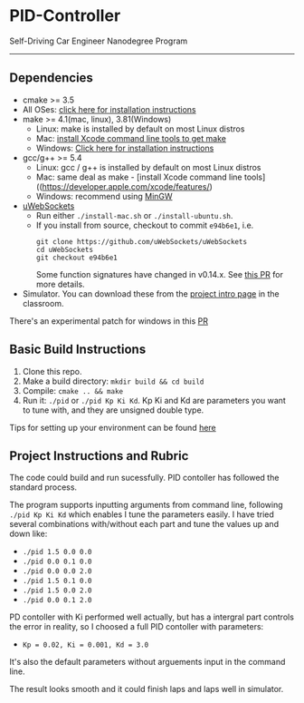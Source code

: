 # PID-Controller
Self-Driving Car Engineer Nanodegree Program

---

## Dependencies

* cmake >= 3.5
 * All OSes: [click here for installation instructions](https://cmake.org/install/)
* make >= 4.1(mac, linux), 3.81(Windows)
  * Linux: make is installed by default on most Linux distros
  * Mac: [install Xcode command line tools to get make](https://developer.apple.com/xcode/features/)
  * Windows: [Click here for installation instructions](http://gnuwin32.sourceforge.net/packages/make.htm)
* gcc/g++ >= 5.4
  * Linux: gcc / g++ is installed by default on most Linux distros
  * Mac: same deal as make - [install Xcode command line tools]((https://developer.apple.com/xcode/features/)
  * Windows: recommend using [MinGW](http://www.mingw.org/)
* [uWebSockets](https://github.com/uWebSockets/uWebSockets)
  * Run either `./install-mac.sh` or `./install-ubuntu.sh`.
  * If you install from source, checkout to commit `e94b6e1`, i.e.
    ```
    git clone https://github.com/uWebSockets/uWebSockets 
    cd uWebSockets
    git checkout e94b6e1
    ```
    Some function signatures have changed in v0.14.x. See [this PR](https://github.com/udacity/CarND-MPC-Project/pull/3) for more details.
* Simulator. You can download these from the [project intro page](https://github.com/udacity/self-driving-car-sim/releases) in the classroom.

There's an experimental patch for windows in this [PR](https://github.com/udacity/CarND-PID-Control-Project/pull/3)

## Basic Build Instructions

1. Clone this repo.
2. Make a build directory: `mkdir build && cd build`
3. Compile: `cmake .. && make`
4. Run it: `./pid` or `./pid Kp Ki Kd`. Kp Ki and Kd are parameters you want to tune with, and they are unsigned double type. 

Tips for setting up your environment can be found [here](https://classroom.udacity.com/nanodegrees/nd013/parts/40f38239-66b6-46ec-ae68-03afd8a601c8/modules/0949fca6-b379-42af-a919-ee50aa304e6a/lessons/f758c44c-5e40-4e01-93b5-1a82aa4e044f/concepts/23d376c7-0195-4276-bdf0-e02f1f3c665d)

## Project Instructions and Rubric

The code could build and run sucessfully. PID contoller has followed the standard process.

The program supports inputting arguments from command line, following  `./pid Kp Ki Kd` which enables I tune the parameters easily. I have tried several combinations with/without each part and tune the values up and down like:

- `./pid 1.5 0.0 0.0`
- `./pid 0.0 0.1 0.0`
- `./pid 0.0 0.0 2.0`
- `./pid 1.5 0.1 0.0`
- `./pid 1.5 0.0 2.0`
- `./pid 0.0 0.1 2.0`

PD contoller with Ki performed well actually, but has a intergral part controls the error in reality, so I choosed a full PID contoller with parameters:
  - `Kp = 0.02, Ki = 0.001, Kd = 3.0`

  It's also the default parameters without arguements input in the command line.

  The result looks smooth and it could finish laps and laps well in simulator. 